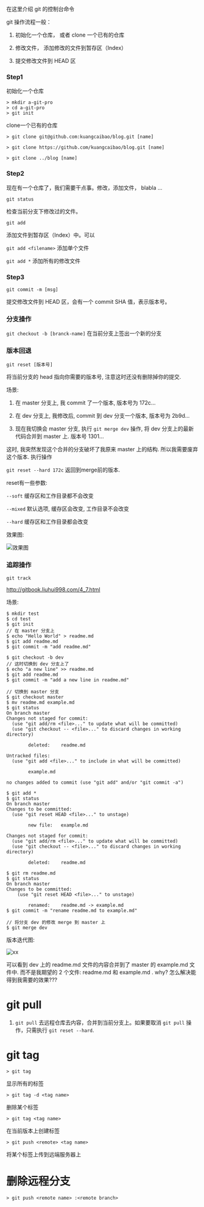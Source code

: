在这里介绍 git 的控制台命令

git 操作流程一般：

1. 初始化一个仓库， 或者 clone 一个已有的仓库

2. 修改文件， 添加修改的文件到暂存区（Index）

3. 提交修改文件到 HEAD 区


### Step1

初始化一个仓库

	> mkdir a-git-pro
	> cd a-git-pro
	> git init 

clone一个已有的仓库

	> git clone git@github.com:kuangcaibao/blog.git [name]

	> git clone https://github.com/kuangcaibao/blog.git [name]

	> git clone ../blog [name]

### Step2

现在有一个仓库了，我们需要干点事。修改，添加文件， blabla ...

`git status`

检查当前分支下修改过的文件。


`git add`

添加文件到暂存区（Index）中。可以 

`git add <filename>` 添加单个文件

`git add *` 添加所有的修改文件


### Step3

`git commit -m [msg]`

提交修改文件到 HEAD 区，会有一个 commit SHA 值，表示版本号。

### 分支操作

`git checkout -b [branck-name]`  在当前分支上签出一个新的分支


### 版本回退

`git reset [版本号]`

将当前分支的  head 指向你需要的版本号, 注意这时还没有删除掉你的提交.

场景:

1. 在 master 分支上, 我 commit 了一个版本, 版本号为 172c...

2. 在 dev 分支上, 我修改后, commit 到 dev 分支一个版本, 版本号为 2b9d...

3. 现在我切换会 master 分支, 执行 `git merge dev` 操作, 将 dev 分支上的最新代码合并到 master 上. 版本号 1301...

这时, 我突然发现这个合并的分支破坏了我原来 master 上的结构. 所以我需要废弃这个版本. 执行操作

`git reset --hard 172c`   返回到merge前的版本.

reset有一些参数:

`--soft`  缓存区和工作目录都不会改变

`--mixed` 默认选项, 缓存区会改变, 工作目录不会改变

`--hard`  缓存区和工作目录都会改变

效果图:

![效果图](./res/git_reset.png)

### 追踪操作

	git track

<http://gitbook.liuhui998.com/4_7.html>

场景: 

	$ mkdir test
	$ cd test
	$ git init
	// 在 master 分支上
	$ echo "Hello World" > readme.md
	$ git add readme.md
	$ git commit -m "add readme.md"

	$ git checkout -b dev
	// 这时切换到 dev 分支上了
	$ echo "a new line" >> readme.md
	$ git add readme.md
	$ git commit -m "add a new line in readme.md"

	// 切换到 master 分支
	$ git checkout master
	$ mv readme.md example.md
	$ git status
	On branch master
	Changes not staged for commit:
	  (use "git add/rm <file>..." to update what will be committed)
	  (use "git checkout -- <file>..." to discard changes in working directory)

	        deleted:    readme.md

	Untracked files:
	  (use "git add <file>..." to include in what will be committed)

	        example.md

	no changes added to commit (use "git add" and/or "git commit -a")

	$ git add *
	$ git status
	On branch master
	Changes to be committed:
	  (use "git reset HEAD <file>..." to unstage)

	        new file:   example.md

	Changes not staged for commit:
	  (use "git add/rm <file>..." to update what will be committed)
	  (use "git checkout -- <file>..." to discard changes in working directory)

	        deleted:    readme.md

	$ git rm readme.md
	$ git status
	On branch master
	Changes to be committed:
  		(use "git reset HEAD <file>..." to unstage)

        	renamed:    readme.md -> example.md
    $ git commit -m "rename readme.md to example.md"

    // 将分支 dev 的修改 merge 到 master 上
    $ git merge dev

版本迭代图:

![xx](./res/git_version.png)

可以看到 dev 上的 readme.md 文件的内容合并到了 master 的 example.md 文件中. 而不是我期望的 2 个文件: readme.md 和 example.md .  why?  怎么解决能得到我需要的效果???



# git pull

1. `git pull` 去远程仓库去内容，合并到当前分支上。如果要取消 `git pull` 操作，只需执行 `git reset --hard`.


# git tag

	> git tag

显示所有的标签

	> git tag -d <tag name>

删除某个标签

	> git tag <tag name>

在当前版本上创建标签

	> git push <remote> <tag name>

将某个标签上传到远端服务器上


# 删除远程分支

	> git push <remote name> :<remote branch>